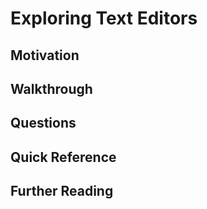 # Exploring Text Editors

## Motivation

## Walkthrough

## Questions

## Quick Reference

## Further Reading
